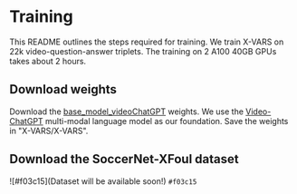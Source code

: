 # Training

This README outlines the steps required for training. We train X-VARS on 22k video-question-answer triplets. The training on 2 A100 40GB GPUs takes about 2 hours.

## Download weights

Download the [base_model_videoChatGPT](https://drive.google.com/drive/folders/1UbMAQVFrTB-DtEFUSmv8tBXuurrBfMUJ) weights. We use the [Video-ChatGPT](https://github.com/mbzuai-oryx/Video-ChatGPT/tree/main?tab=readme-ov-file) multi-modal language model as our foundation.
Save the weights in "X-VARS/X-VARS".

## Download the SoccerNet-XFoul dataset

![#f03c15](Dataset will be available soon!) `#f03c15`

